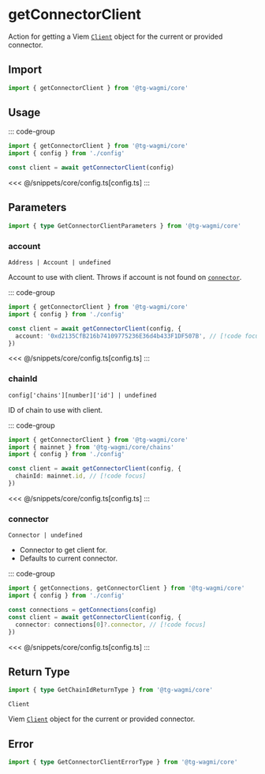<script setup>
const packageName = '@tg-wagmi/core'
const actionName = 'getConnectorClient'
const typeName = 'GetConnectorClient'
</script>

# getConnectorClient

Action for getting a Viem [`Client`](https://viem.sh/docs/clients/custom.html) object for the current or provided connector.

## Import

```ts
import { getConnectorClient } from '@tg-wagmi/core'
```

## Usage

::: code-group
```ts [index.ts]
import { getConnectorClient } from '@tg-wagmi/core'
import { config } from './config'

const client = await getConnectorClient(config)
```
<<< @/snippets/core/config.ts[config.ts]
:::

## Parameters

```ts
import { type GetConnectorClientParameters } from '@tg-wagmi/core'
```

### account

`Address | Account | undefined`

Account to use with client. Throws if account is not found on [`connector`](#connector).

::: code-group
```ts [index.ts]
import { getConnectorClient } from '@tg-wagmi/core'
import { config } from './config'

const client = await getConnectorClient(config, {
  account: '0xd2135CfB216b74109775236E36d4b433F1DF507B', // [!code focus]
})
```
<<< @/snippets/core/config.ts[config.ts]
:::

### chainId

`config['chains'][number]['id'] | undefined`

ID of chain to use with client.

::: code-group
```ts [index.ts]
import { getConnectorClient } from '@tg-wagmi/core'
import { mainnet } from '@tg-wagmi/core/chains'
import { config } from './config'

const client = await getConnectorClient(config, {
  chainId: mainnet.id, // [!code focus]
})
```
<<< @/snippets/core/config.ts[config.ts]
:::

### connector

`Connector | undefined`

- Connector to get client for.
- Defaults to current connector.

::: code-group
```ts [index.ts]
import { getConnections, getConnectorClient } from '@tg-wagmi/core'
import { config } from './config'

const connections = getConnections(config)
const client = await getConnectorClient(config, {
  connector: connections[0]?.connector, // [!code focus]
})
```
<<< @/snippets/core/config.ts[config.ts]
:::

## Return Type

```ts
import { type GetChainIdReturnType } from '@tg-wagmi/core'
```

`Client`

Viem [`Client`](https://viem.sh/docs/clients/custom.html) object for the current or provided connector.

## Error

```ts
import { type GetConnectorClientErrorType } from '@tg-wagmi/core'
```

<!--@include: @shared/query-imports.md-->
